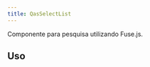 ```yaml
---
title: QasSelectList
---
```


Componente para pesquisa utilizando Fuse.js.

<doc-api file="select-list/QasSelectList" name="QasSelectList" />

## Uso

<doc-example file="QasSelectList/Basic" title="Básico" />

